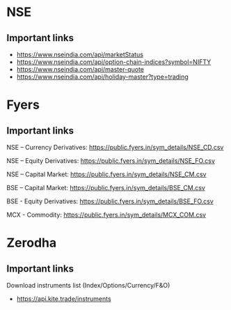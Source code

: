 # NSE
## Important links
- https://www.nseindia.com/api/marketStatus
- https://www.nseindia.com/api/option-chain-indices?symbol=NIFTY
- https://www.nseindia.com/api/master-quote
- https://www.nseindia.com/api/holiday-master?type=trading

# Fyers
## Important links
NSE – Currency Derivatives:
https://public.fyers.in/sym_details/NSE_CD.csv

NSE – Equity Derivatives:
https://public.fyers.in/sym_details/NSE_FO.csv

NSE – Capital Market:
https://public.fyers.in/sym_details/NSE_CM.csv

BSE – Capital Market:
https://public.fyers.in/sym_details/BSE_CM.csv

BSE - Equity Derivatives:
https://public.fyers.in/sym_details/BSE_FO.csv

MCX - Commodity:
https://public.fyers.in/sym_details/MCX_COM.csv


# Zerodha
## Important links
Download instruments list (Index/Options/Currency/F&O)
- https://api.kite.trade/instruments
